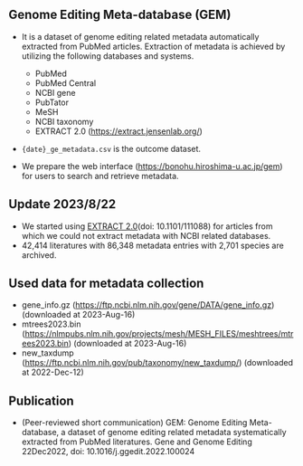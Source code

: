 ## Genome Editing Meta-database (GEM)
- It is a dataset of genome editing related metadata automatically extracted from PubMed articles. Extraction of metadata is achieved by utilizing the following databases and systems.
    - PubMed
    - PubMed Central
    - NCBI gene
    - PubTator
    - MeSH
    - NCBI taxonomy
    - EXTRACT 2.0 (https://extract.jensenlab.org/)

- `{date}_ge_metadata.csv` is the outcome dataset.
- We prepare the web interface (https://bonohu.hiroshima-u.ac.jp/gem) for users to search and retrieve metadata.


## Update 2023/8/22
- We started using [EXTRACT 2.0](https://extract.jensenlab.org/)(doi: 10.1101/111088) for articles from which we could not extract metadata with NCBI related databases. 
- 42,414 literatures with 86,348 metadata entries with 2,701 species are archived.

## Used data for metadata collection
- gene_info.gz (https://ftp.ncbi.nlm.nih.gov/gene/DATA/gene_info.gz) (downloaded at 2023-Aug-16)
- mtrees2023.bin (https://nlmpubs.nlm.nih.gov/projects/mesh/MESH_FILES/meshtrees/mtrees2023.bin) (downloaded at 2023-Aug-16)
- new_taxdump (https://ftp.ncbi.nlm.nih.gov/pub/taxonomy/new_taxdump/) (downloaded at 2022-Dec-12)

## Publication
- (Peer-reviewed short communication) GEM: Genome Editing Meta-database, a dataset of genome editing related metadata systematically extracted from PubMed literatures.
Gene and Genome Editing 22Dec2022, doi: 10.1016/j.ggedit.2022.100024